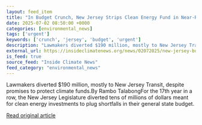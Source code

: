 ```yaml
---
layout: feed_item
title: "In Budget Crunch, New Jersey Strips Clean Energy Fund in Near-Record ‘Raid’"
date: 2025-07-02 08:50:00 +0000
categories: [environmental_news]
tags: ['urgent']
keywords: ['crunch', 'jersey', 'budget', 'urgent']
description: "Lawmakers diverted $190 million, mostly to New Jersey Transit, despite promises to protect climate funds"
external_url: https://insideclimatenews.org/news/02072025/new-jersey-budget-strips-clean-energy-fund/
is_feed: true
source_feed: "Inside Climate News"
feed_category: "environmental_news"
---
```


Lawmakers diverted $190 million, mostly to New Jersey Transit, despite promises to protect climate funds.By Rambo TalabongFor the 17th year in a row, the New Jersey Legislature diverted tens of millions of dollars meant for clean energy investments to plug shortfalls in their general state budget.

[Read original article](https://insideclimatenews.org/news/02072025/new-jersey-budget-strips-clean-energy-fund/)
